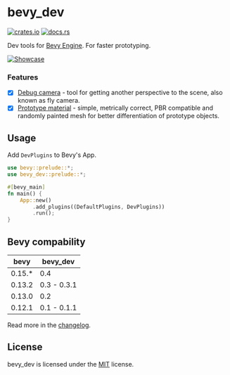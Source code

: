 # bevy_dev
[![crates.io](https://img.shields.io/crates/v/bevy_dev)](https://crates.io/crates/bevy_dev)
[![docs.rs](https://docs.rs/bevy_dev/badge.svg)](https://docs.rs/bevy_dev)

Dev tools for [Bevy Engine](https://bevyengine.org/). For faster prototyping.

[![Showcase](/images/debug_camera/showcase.webp)](https://github.com/Vixenka/bevy_dev/assets/44348304/073d635c-3d58-4c36-8e01-8a8686f5060b)

### Features
- [x] [Debug camera](/docs/features/debug_camera.md) - tool for getting another perspective to the scene, also known as fly camera.
- [x] [Prototype material](/docs/features/prototype_material.md) - simple, metrically correct, PBR compatible and randomly painted mesh for better differentiation of prototype objects.

## Usage
Add `DevPlugins` to Bevy's App.
```rust
use bevy::prelude::*;
use bevy_dev::prelude::*;

#[bevy_main]
fn main() {
    App::new()
        .add_plugins((DefaultPlugins, DevPlugins))
        .run();
}
```

## Bevy compability
| bevy   | bevy_dev      |
|--------|---------------|
| 0.15.* | 0.4           |
| 0.13.2 | 0.3 - 0.3.1   |
| 0.13.0 | 0.2           |
| 0.12.1 | 0.1 - 0.1.1   |

Read more in the [changelog](/CHANGELOG.md).

## License
bevy_dev is licensed under the [MIT](/LICENSE) license.
